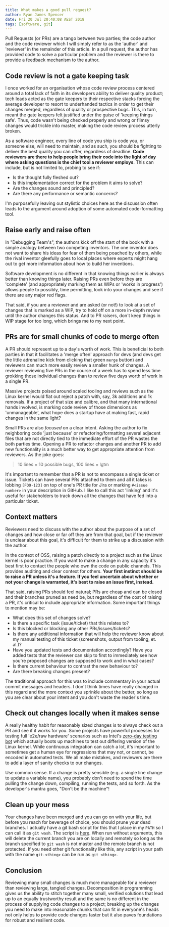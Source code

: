 ```yaml
---
title: What makes a good pull request?
author: Ryan James Spencer
date: Fri 20 Jul 20:40:08 AEST 2018
tags: [software, git]
---
```


Pull Requests (or PRs) are a tango between two parties; the code author and the
code reviewer which I will simply refer to as the 'author' and 'reviewer' in the
remainder of this article. In a pull request, the author has provided code to
solve a particular problem and the reviewer is there to provide a feedback
mechanism to the author.

## Code review is not a gate keeping task

I once worked for an organisation whose code review process centered around a
total lack of faith in its developers ability to deliver quality product; tech
leads acted as the gate keepers to their respective stacks forcing the average
developer to resort to underhanded tactics in order to get their changes
merged, regardless of quality or prospective bugs. This, in turn, meant the
gate keepers felt justified under the guise of 'keeping things safe'. Thus,
code wasn't being checked properly and wrong or flimsy changes would trickle
into master, making the code review process utterly broken.

As a software engineer, every line of code you ship is code you, or someone
else, will need to maintain, and as such, you should be fighting to deliver the
best quality you can offer, regardless of deadline. **Code reviewers are there
to help people bring their code into the light of day where asking questions is
the chief tool a reviewer employs**. This can include, but is not limited to,
probing to see if:

* Is the thought fully fleshed out?
* Is this implementation correct for the problem it aims to solve?
* Are the changes sound and principled?
* Are there any performance or semantic concerns?

I'm purposefully leaving out stylistic choices here as the discussion often
leads to the argument around adoption of some automated code-formatting tool.

## Raise early and raise often

In "Debugging Team's", the authors kick off the start of the book with a simple
analogy between two competing inventors. The one inventor does not want to share
his ideas for fear of them being poached by others, while the rival inventor
gleefully goes to local places where experts might hang out to get more
information about how to build her inventions.

Software development is no different in that knowing things earlier is always
better than knowing things later. Raising PRs even before they are 'complete'
(and appropriately marking them as WIPs or 'works in progress') allows people to
possibly, time permitting, look into your changes and see if there are any major
red flags.

That said, if you are a reviewer and are asked (or not!) to look at a set of
changes that is marked as a WIP, try to hold off on a more in-depth review until
the author changes this status. And to PR raisers, don't keep things in WIP
stage for too long, which brings me to my next point.

## PRs are for small chunks of code to merge often

A PR should represent up to a day's worth of work. This is beneficial to both
parties in that it facilitates a 'merge often' approach for devs (and devs get
the little adrenaline kick from clicking that green `merge` button) and
reviewers can much more easily review a smaller hunk of changes. A reviewer
reviewing five PRs in the course of a week has to spend less time grokking
those individual changes than to review five days worth of work in a single PR.

Massive projects poised around scaled tooling and reviews such as the Linux
kernel would flat out reject a patch with, say, 3k additions and 1k removals. If
a project of that size and calibre, and that many international hands involved,
is marking code review of those dimensions as 'unmanageable', what hope does a
startup have at making fast, rapid changes in the same light?

Small PRs are also _focused_ on a clear intent. Asking the author to fix
neighboring code 'just because' or refactoring/formatting several adjacent files
that are not directly tied to the immediate effort of the PR wastes the both
parties time. Opening a PR to refactor changes and another PR to add new
functionality is a much better way to get appropriate attention from reviewers.
As the joke goes:

> 10 lines = 10 possible bugs, 100 lines = lgtm

It's important to remember that a PR is not to encompass a single ticket or
issue. Tickets can have several PRs attached to them and all it takes is
lobbing `[FOO-123]` on top of one's PR title for Jira or marking `#<issue
number>` in your description in GitHub. I like to call this act 'linking' and
it's useful for stakeholders to track down all the changes that have fed into a
particular ticket.

## Context matters

Reviewers need to discuss with the author about the purpose of a set of changes
and how close or far off they are from that goal, but if the reviewer is
unclear about this goal, it's difficult for them to strike up a discussion with
the author.

In the context of OSS, raising a patch directly to a project such as the Linux
kernel is poor practice. If you want to make a change in any capacity it's best
first to contact the people who own the code on public channels. This provides
auditing and clear context for others. **Your first instinct should be to raise
a PR unless it's a feature. If you feel uncertain about whether or not your
change is warranted, it's best to raise an issue first, instead.**

That said, raising PRs should feel natural; PRs are cheap and can be closed and
their branches pruned as need be, but regardless of the cost of raising a PR,
it's critical to include appropriate information. Some important things to
mention may be:

* What does this set of changes solve?
* Is there a specific task (issue/ticket) that this relates to?
* Is this blocked or blocking any other PRs/issues/tickets?
* Is there any additional information that will help the reviewer know about my
  manual testing of this ticket (screenshots, output from tooling, et. al.)?
* Have you updated tests and documentation accordingly? Have you added tests
  that the reviewer can skip to first to immediately see how you're proposed
  changes are supposed to work and in what cases?
* Is there current behaviour to contrast the new behaviour to?
* Are there breaking changes present?

The traditional approach for this was to include commentary in your actual
commit messages and headers. I don't think times have really changed in this
regard and the more context you sprinkle about the better, so long as you are
clear about your intent and you don't waste the reader's time.

## Check out changes locally when it makes sense

A really healthy habit for reasonably sized changes is to always check out a PR
and see if it works for you. Some projects have powerful processes for testing
full 'e2e/raw hardware' scenarios such as Intel's [zero-day testing
bot](https://01.org/lkp/documentation/0-day-test-service) which actually boots
up machines to test out differing version of the Linux kernel. While continuous
integration can catch a lot, it's important to sometimes get a human eye for
regressions that may not, or cannot, be encoded in automated tests. We all make
mistakes, and reviewers are there to add a layer of sanity checks to our
changes.

Use common sense. If a change is pretty sensible (e.g. a single line change to
update a variable name), you probably don't need to spend the time pulling the
change down, compiling, running the tests, and so forth. As the developer's
mantra goes, "Don't be the machine"!

## Clean up your mess

Your changes have been merged and you can go on with your life, but before you
reach for beverage of choice, you should prune your dead branches. I actually
have a git bash script for this that I place in my `PATH` so I can call it as
`git wash`. The script is [here](
https://gist.github.com/justanotherdot/3e3a16df805d09a37e1c26bbedd23fcc). When
run without arguments, this will delete the current branch you are on locally
and remotely so long as the branch specified to `git wash` is not master and the
remote branch is not protected. If you need other git functionality like this,
any script in your path with the name `git-<thing>` can be run as `git <thing>`.

## Conclusion

Reviewing many small changes is much more manageable for a reviewer than
reviewing large, tangled changes. Decomposition in programming gives us the
ability to stitch together many small, verified solutions that lead up to an
equally trustworthy result and the same is no different in the process of
supplying code changes to a project; breaking up the changes you need to make
into reasonable chunks that can fit in everyone's heads not only helps to
provide code changes faster but it also paves foundations for robust and
resilient code.
